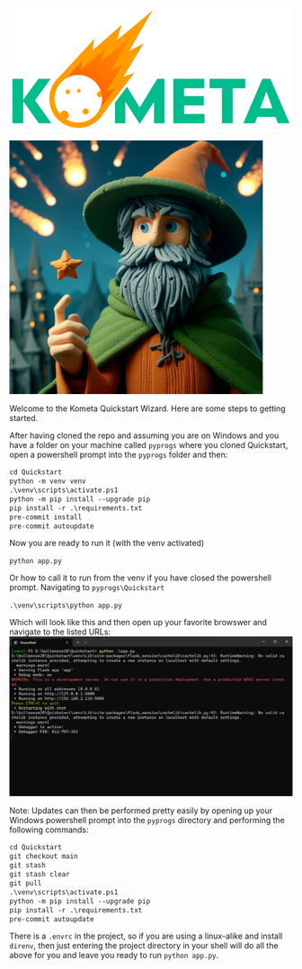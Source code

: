 ![image](./static/images/header.png)

![image](./static/images/wizard.webp)

Welcome to the Kometa Quickstart Wizard. Here are some steps to getting started.

After having cloned the repo and assuming you are on Windows and you have a folder on your machine called `pyprogs` where you cloned Quickstart, open a powershell prompt into the `pyprogs` folder and then:

```
cd Quickstart
python -m venv venv
.\venv\scripts\activate.ps1
python -m pip install --upgrade pip
pip install -r .\requirements.txt
pre-commit install
pre-commit autoupdate
```
Now you are ready to run it (with the venv activated)

`python app.py`

Or how to call it to run from the venv if you have closed the powershell prompt. Navigating to `pyprogs\Quickstart`

`.\venv\scripts\python app.py`

Which will look like this and then open up your favorite browswer and navigate to the listed URLs:
![image](./static/images/running-in-pwsh.png)

Note: Updates can then be performed pretty easily by opening up your Windows powershell prompt into the `pyprogs` directory and performing the following commands:
```
cd Quickstart
git checkout main
git stash
git stash clear
git pull
.\venv\scripts\activate.ps1
python -m pip install --upgrade pip
pip install -r .\requirements.txt
pre-commit autoupdate
```

There is a `.envrc` in the project, so if you are using a linux-alike and install `direnv`, then just entering the project directory in your shell will do all the above for you and leave you ready to run `python app.py`.
